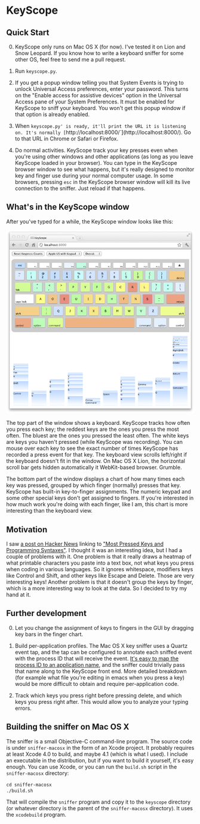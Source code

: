 

# KeyScope

## Quick Start

0.  KeyScope only runs on Mac OS X (for now). I've tested it on Lion and Snow Leopard. If you know how to write a keyboard sniffer for some other OS, feel free to send me a pull request.

1.  Run `keyscope.py`.

2.  If you get a popup window telling you that System Events is trying to unlock Universal Access preferences, enter your password. This turns on the "Enable access for assistive devices" option in the Universal Access pane of your System Preferences. It must be enabled for KeyScope to sniff your keyboard. You won't get this popup window if that option is already enabled.

3.  When `keyscope.py' is ready, it'll print the URL it is listening on. It's normally [`http://localhost:8000/`](http://localhost:8000/). Go to that URL in Chrome or Safari or Firefox.

4.  Do normal activities. KeyScope track your key presses even when you're using other windows and other applications (as long as you leave KeyScope loaded in your browser). You can type in the KeyScope browser window to see what happens, but it's really designed to monitor key and finger use during your normal computer usage. In some browsers, pressing `esc` in the KeyScope browser window will kill its live connection to the sniffer. Just reload if that happens.

## What's in the KeyScope window

After you've typed for a while, the KeyScope window looks like this:

![KeyScope screen shot](screenshot.png)

The top part of the window shows a keyboard. KeyScope tracks how often you press each key; the reddest keys are the ones you press the most often. The bluest are the ones you pressed the least often. The white keys are keys you haven't pressed (while KeyScope was recording). You can mouse over each key to see the exact number of times KeyScope has recorded a press event for that key. The keyboard view scrolls left/right if the keyboard doesn't fit in the window. On Mac OS X Lion, the horizontal scroll bar gets hidden automatically it WebKit-based browser. Grumble.

The bottom part of the window displays a chart of how many times each key was pressed, grouped by which finger (normally) presses that key. KeyScope has built-in key-to-finger assignments. The numeric keypad and some other special keys don't get assigned to fingers. If you're interested in how much work you're doing with each finger, like I am, this chart is more interesting than the keyboard view.

## Motivation

I saw [a post on Hacker News](http://news.ycombinator.com/item?id=2973776) linking to ["Most Pressed Keys and Programming Syntaxes"](http://www.mahdiyusuf.com/post/9947002105/). I thought it was an interesting idea, but I had a couple of problems with it. One problem is that it really draws a heatmap of what printable characters you paste into a text box, not what keys you press when coding in various languages. So it ignores whitespace, modifiers keys like Control and Shift, and other keys like Escape and Delete. Those are very interesting keys!  Another problem is that it doesn't group the keys by finger, which is a more interesting way to look at the data. So I decided to try my hand at it.

## Further development

0.  Let you change the assignment of keys to fingers in the GUI by dragging key bars in the finger chart.

1.  Build per-application profiles. The Mac OS X key sniffer uses a Quartz event tap, and the tap can be configured to annotate each sniffed event with the process ID that will receive the event. [It's easy to map the process ID to an application name](http://developer.apple.com/library/mac/#documentation/AppKit/Reference/NSRunningApplication_Class/Reference/Reference.html), and the sniffer could trivially pass that name along to the KeyScope front end. More detailed breakdown (for example what file you're editing in emacs when you press a key) would be more difficult to obtain and require per-application code.

2.  Track which keys you press right before pressing delete, and which keys you press right after. This would allow you to analyze your typing errors.

## Building the sniffer on Mac OS X

The sniffer is a small Objective-C command-line program. The source code is under `sniffer-macosx` in the form of an Xcode project. It probably requires at least Xcode 4.0 to build, and maybe 4.1 (which is what I used). I include an executable in the distribution, but if you want to build it yourself, it's easy enough. You can use Xcode, or you can run the `build.sh` script in the `sniffer-macosx` directory:

    cd sniffer-macosx
    ./build.sh

That will compile the `sniffer` program and copy it to the `keyscope` directory (or whatever directory is the parent of the `sniffer-macosx` directory). It uses the `xcodebuild` program.

